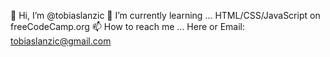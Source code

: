 👋 Hi, I’m                                @tobiaslanzic
 🌱 I’m currently learning ...            HTML/CSS/JavaScript on freeCodeCamp.org
📫 How to reach me ...                    Here or Email: tobiaslanzic@gmail.com

                        

<!---
tobiaslanzic/tobiaslanzic is a ✨ special ✨ repository because its `README.md` (this file) appears on your GitHub profile.
You can click the Preview link to take a look at your changes.
--->
